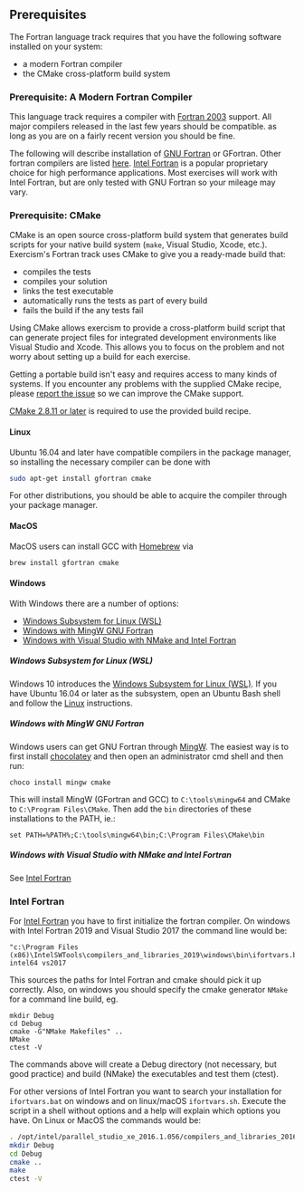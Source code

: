 ## Prerequisites

The Fortran language track requires that you have the following software
installed on your system:
* a modern Fortran compiler
* the CMake cross-platform build system

### Prerequisite: A Modern Fortran Compiler

This language track requires a compiler with [Fortran
2003](https://en.wikipedia.org/wiki/Fortran#Fortran_2003) support. All
major compilers released in the last few years should be compatible.
as long as you are on a fairly recent version you should be fine.

The following will describe installation of [GNU
Fortran](https://gcc.gnu.org/fortran/) or GFortran.  Other fortran
compilers are listed
[here](https://en.wikipedia.org/wiki/List_of_compilers#Fortran_compilers).
[Intel Fortran](https://software.intel.com/en-us/fortran-compilers) is a
popular proprietary choice for high performance applications.  Most
exercises will work with Intel Fortran, but are only tested with GNU
Fortran so your mileage may vary.


### Prerequisite: CMake

CMake is an open source cross-platform build system that generates build
scripts for your native build system (`make`, Visual Studio, Xcode, etc.).
Exercism's Fortran track uses CMake to give you a ready-made build that:

* compiles the tests
* compiles your solution
* links the test executable
* automatically runs the tests as part of every build
* fails the build if the any tests fail

Using CMake allows exercism to provide a cross-platform build script that
can generate project files for integrated development environments like
Visual Studio and Xcode.  This allows you to focus on the problem and
not worry about setting up a build for each exercise.

Getting a portable build isn't easy and requires access to many kinds of
systems.  If you encounter any problems with the supplied CMake recipe,
please [report the issue](https://github.com/exercism/fortran/issues) so we can
improve the CMake support.

[CMake 2.8.11 or later](http://www.cmake.org/) is required to use the provided build recipe.


#### Linux

Ubuntu 16.04 and later have compatible compilers in the package manager, so
installing the necessary compiler can be done with

```bash
sudo apt-get install gfortran cmake
```

For other distributions, you should be able to acquire the compiler through your
package manager.

#### MacOS

MacOS users can install GCC with [Homebrew](http://brew.sh/) via

```bash
brew install gfortran cmake
```

#### Windows

With Windows there are a number of options:
- [Windows Subsystem for Linux
  (WSL)](#####-Windows-Subsystem-for-Linux-(WSL))
- [Windows with MingW GNU Fortran](#####-Windows-with-MingW-GNU-Fortran)
- [Windows with Visual Studio with NMake and Intel
  Fortran](#####-Windows-with-Visual-Studio-with-NMake-and-Intel-Fortran)

##### Windows Subsystem for Linux (WSL)

Windows 10 introduces the [Windows Subsystem for Linux
(WSL)](https://en.wikipedia.org/wiki/Windows_Subsystem_for_Linux).  If
you have Ubuntu 16.04 or later as the subsystem, open an Ubuntu Bash
shell and follow the [Linux](####-Linux) instructions.

##### Windows with MingW GNU Fortran

Windows users can get GNU Fortran through
[MingW](http://www.mingw.org/).
The easiest way is to first install [chocolatey](https://chocolatey.org)
and then open an administrator cmd shell and then run:

```Batchfile
choco install mingw cmake
```

This will install MingW (GFortran and GCC) to `C:\tools\mingw64` and
CMake to `C:\Program Files\CMake`.  Then add the `bin` directories of
these installations to the PATH, ie.:

```Batchfile
set PATH=%PATH%;C:\tools\mingw64\bin;C:\Program Files\CMake\bin
```

##### Windows with Visual Studio with NMake and Intel Fortran

See [Intel Fortran](###-Intel-Fortran)

### Intel Fortran

For [Intel Fortran](https://software.intel.com/en-us/fortran-compilers)
you have to first initialize the fortran compiler. On windows with Intel
Fortran 2019 and Visual Studio 2017 the command line would be:

```Batchfile
"c:\Program Files (x86)\IntelSWTools\compilers_and_libraries_2019\windows\bin\ifortvars.bat" intel64 vs2017
```

This sources the paths for Intel Fortran and cmake should pick it up
correctly. Also, on windows you should specify the cmake generator
`NMake` for a command line build, eg.

```Batchfile
mkdir Debug
cd Debug
cmake -G"NMake Makefiles" ..
NMake
ctest -V
```

The commands above will create a Debug directory (not necessary, but
good practice) and build (NMake) the executables and test them (ctest).

For other versions of Intel Fortran you want to search your installation
for `ifortvars.bat` on windows and on linux/macOS `ifortvars.sh`.
Execute the script in a shell without options and a help will explain
which options you have. On Linux or MacOS the commands would be:

```bash
. /opt/intel/parallel_studio_xe_2016.1.056/compilers_and_libraries_2016/linux/bin/ifortvars.sh intel64
mkdir Debug
cd Debug
cmake ..
make
ctest -V
```

